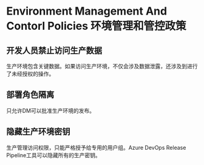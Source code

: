 
# Environment Management And Contorl Policies 环境管理和管控政策

## 开发人员禁止访问生产数据

生产环境包含关键数据。如果访问生产环境，不仅会涉及数据泄露，还涉及到进行了未经授权的操作。

## 部署角色隔离

只允许DM可以批准生产环境的发布。

## 隐藏生产环境密钥

生产管理访问权限，只能严格授予给专用的用户组。Azure DevOps Release Pipeline工具可以隐藏所有的生产密钥。
